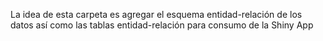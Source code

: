 La idea de esta carpeta es agregar el esquema entidad-relación de los datos así como las tablas entidad-relación para consumo de la Shiny App

